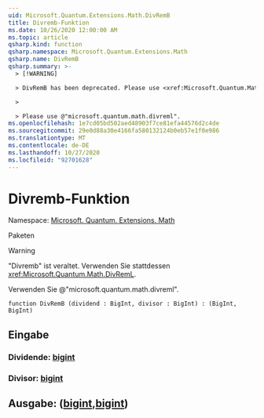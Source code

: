 ```yaml
---
uid: Microsoft.Quantum.Extensions.Math.DivRemB
title: Divremb-Funktion
ms.date: 10/26/2020 12:00:00 AM
ms.topic: article
qsharp.kind: function
qsharp.namespace: Microsoft.Quantum.Extensions.Math
qsharp.name: DivRemB
qsharp.summary: >-
  > [!WARNING]

  > DivRemB has been deprecated. Please use <xref:Microsoft.Quantum.Math.DivRemL> instead.

  >

  > Please use @"microsoft.quantum.math.divreml".
ms.openlocfilehash: 1e7cd05bd502aed48903f7ce81efa44576d2c4de
ms.sourcegitcommit: 29e0d88a30e4166fa580132124b0eb57e1f0e986
ms.translationtype: MT
ms.contentlocale: de-DE
ms.lasthandoff: 10/27/2020
ms.locfileid: "92701628"
---
```

# <a name="divremb-function"></a>Divremb-Funktion

Namespace: [Microsoft. Quantum. Extensions. Math](xref:Microsoft.Quantum.Extensions.Math)

Paketen [](https://nuget.org/packages/)


> [!WARNING]
> "Divremb" ist veraltet. Verwenden Sie stattdessen <xref:Microsoft.Quantum.Math.DivRemL>.
>
> Verwenden Sie @"microsoft.quantum.math.divreml".



```qsharp
function DivRemB (dividend : BigInt, divisor : BigInt) : (BigInt, BigInt)
```


## <a name="input"></a>Eingabe

### <a name="dividend--bigint"></a>Dividende: [bigint](xref:microsoft.quantum.lang-ref.bigint)




### <a name="divisor--bigint"></a>Divisor: [bigint](xref:microsoft.quantum.lang-ref.bigint)





## <a name="output--bigintbigint"></a>Ausgabe: ([bigint](xref:microsoft.quantum.lang-ref.bigint),[bigint](xref:microsoft.quantum.lang-ref.bigint))


